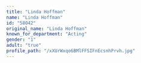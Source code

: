 ```yaml
---
title: "Linda Hoffman"
name: "Linda Hoffman"
id: "58042"
original_name: "Linda Hoffman"
known_for_department: "Acting"
gender: "1"
adult: "true"
profile_path: "/xXUrWxqo6BMlFFSIFnEcsnhPrvh.jpg"
---
```

